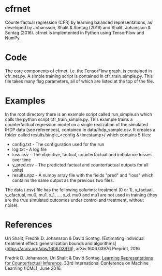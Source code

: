 # cfrnet
Counterfactual regression (CFR) by learning balanced representations, as developed by Johansson, Shalit & Sontag (2016) and Shalit, Johansson & Sontag (2016). cfrnet is implemented in Python using TensorFlow and NumPy.

# Code

The core components of cfrnet, i.e. the TensorFlow graph, is contained in cfr_net.py.
A simple training script is contained in cfr_train_simple.py. This file takes many flag parameters, all of which are listed at the top of the file. 

# Examples

In the root directory there is an example script called run_simple.sh which calls the python script cfr_train_simple.py. This example trains a counterfactual regression model on a single realization of the simulated IHDP data (see references), contained in data/ihdp_sample.csv. It creates a folder called results/single_\<config & timestamp\>/ which contains 5 files: 

* config.txt - The configuration used for the run
* log.txt - A log file
* loss.csv - The objective, factual, counterfactual and imbalance losses over time
* y_pred.csv - The predicted factual and counterfactual outputs for all units)
* results.npz - A numpy array file with the fields "pred" and "loss" which contains the same output as the previous two files.

The data (.csv) file has the following columns: treatment (0 or 1), y_factual, y_cfactual, mu0, mu1, x_1, …, x_d. 
mu0 and mu1 are not used in training (they are the true simulated outcomes under control and treatment, without noise). 

# References
Uri Shalit, Fredrik D. Johansson & David Sontag. [Estimating individual treatment effect: generalization bounds and algorithms] (https://arxiv.org/abs/1606.03976), arXiv:1606.03976 Preprint, 2016

Fredrik D. Johansson, Uri Shalit &  David Sontag. [Learning Representations for Counterfactual Inference](http://jmlr.org/proceedings/papers/v48/johansson16.pdf). 33rd International Conference on Machine Learning (ICML), June 2016.


